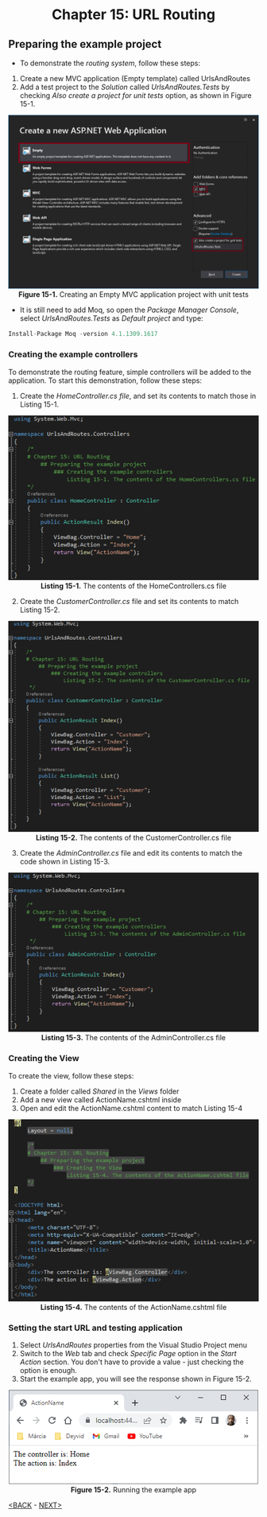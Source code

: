 <h1 align="center">
    Chapter 15: URL Routing
</h1>

## Preparing the example project
* To demonstrate the *routing system*, follow these steps:
1. Create a new MVC application (Empty template) called UrlsAndRoutes
2. Add a test project to the *Solution* called *UrlsAndRoutes.Tests* by checking *Also create a project for unit tests* option, as shown in Figure 15-1. 
<p align="center">
    <img src="ch15-Pictures/Figure 15-1.png" /><br />
    <b>Figure 15-1.</b> Creating an Empty MVC application project with unit tests
</p>  

* It is still need to add Moq, so open the *Package Manager Console*, select *UrlsAndRoutes.Tests* as *Default project* and type:  
```js
Install-Package Moq -version 4.1.1309.1617
```

### Creating the example controllers
To demonstrate the routing feature, simple controllers will be added to the application. To start this demonstration, follow these steps:
1. Create the *HomeController.cs file*, and set its contents to match those in Listing 15-1.
<p align="center">
    <img src="ch15-Pictures/Listing 15-1.png" /><br />
    <b>Listing 15-1.</b> The contents of the HomeControllers.cs file
</p>  

2. Create the *CustomerController.cs* file and set its contents to match Listing 15-2.  
<p align="center">
    <img src="ch15-Pictures/Listing 15-2.png" /><br />
    <b>Listing 15-2.</b> The contents of the CustomerController.cs file
</p>  

3. Create the *AdminController.cs* file and edit its contents to match the code shown in Listing 15-3.
<p align="center">
    <img src="ch15-Pictures/Listing 15-3.png" /><br />
    <b>Listing 15-3.</b> The contents of the AdminController.cs file
</p>  

### Creating the View
To create the view, follow these steps:
1. Create a folder called *Shared* in the *Views* folder
2. Add a new view called ActionName.cshtml inside
3. Open and edit the ActionName.cshtml content to match Listing 15-4
<p align="center">
    <img src="ch15-Pictures/Listing 15-4.png" /><br />
    <b>Listing 15-4.</b> The contents of the ActionName.cshtml file
</p>  

### Setting the start URL and testing application
1. Select *UrlsAndRoutes* properties from the Visual Studio Project menu
2. Switch to the *Web* tab and check *Specific Page* option in the *Start Action* section. You don't have to provide a value - just checking the option is enough. 
3. Start the example app, you will see the response shown in Figure 15-2.
<p align="center">
    <img src="ch15-Pictures/Figure 15-2.png" /><br />
    <b>Figure 15-2.</b> Running the example app
</p>  

[<BACK](https://github.com/deyran/asp-dot-net-training/blob/main/pro-asp-net-mvc/chapter-15/aa-introduction.md) - [NEXT>](https://github.com/deyran/asp-dot-net-training/blob/main/pro-asp-net-mvc/chapter-15/bb-introducing-url-patterns.md)
<!--
# Chapter 15: URL Routing
## Preparing the example project
### Setting the start URL and testing application

> SUMMARRY AND UPDATE ==========================

> CONTENTS =====================================
# Chapter 15: URL Routing
## Preparing the example project
### Creating the example controllers
### Creating the View
### Setting the start URL and testing application

> GITHUB =====================================
https://github.com/deyran/asp-dot-net-training/blob/main/pro-asp-net-mvc/chapter-15/aa-preparing-the-example-project.md

> # ==========================================
#DotNet #csharp #dotnetcore #aspnetcore #ASPNET #aspdotnet #IT #developer #TI #tecnologia #DevOps #desenvolvedor #programador #software #homeoffice #dev #tecnologiadainformacao #devs #code #programacao #programação #tecnologiadainformação #sistemasdeinformação #engenhariadesoftware #GitHub #Actions #ASPNETMVC #ASPNET #MVC #core #MVC #route #urlroute #urlroting
-->
